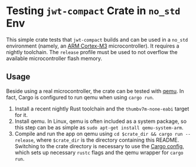 # Testing `jwt-compact` Crate in `no_std` Env

This simple crate tests that `jwt-compact` builds and can be used
in a `no_std` environment (namely, an [ARM Cortex-M3] microcontroller).
It requires a nightly toolchain. The `release` profile must be used
to not overflow the available microcontroller flash memory.

## Usage

Beside using a real microcontroller, the crate can be tested with [qemu].
In fact, Cargo is configured to run qemu when using `cargo run`.

1. Install a recent nightly Rust toolchain and the `thumbv7m-none-eabi` target
  for it.
2. Install qemu. In Linux, qemu is often included as a system package, so
  this step can be as simple as `sudo apt-get install qemu-system-arm`.
3. Compile and run the app on qemu using `cd $crate_dir && cargo run --release`,
  where `$crate_dir` is the directory containing this README.
  Switching to the crate directory is necessary to use the [Cargo config](.cargo/config.toml),
  which sets up necessary `rustc` flags and the qemu wrapper for `cargo run`.

[ARM Cortex-M3]: https://en.wikipedia.org/wiki/ARM_Cortex-M#Cortex-M3
[qemu]: https://www.qemu.org/
